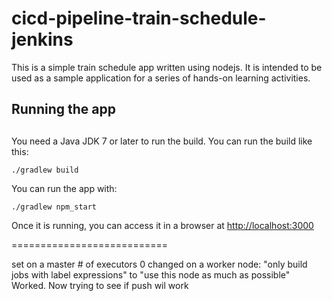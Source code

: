 # cicd-pipeline-train-schedule-jenkins

This is a simple train schedule app written using nodejs. It is intended to be used as a sample application for a series of hands-on learning activities.

##
## Running the app
##

You need a Java JDK 7 or later to run the build. You can run the build like this:

    ./gradlew build

You can run the app with:

    ./gradlew npm_start

Once it is running, you can access it in a browser at [http://localhost:3000](http://localhost:3000)

===========================

set on a master # of executors 0
changed on a worker node: "only build jobs with label expressions" to "use this node as much as possible"
Worked. Now trying to see if push wil work

